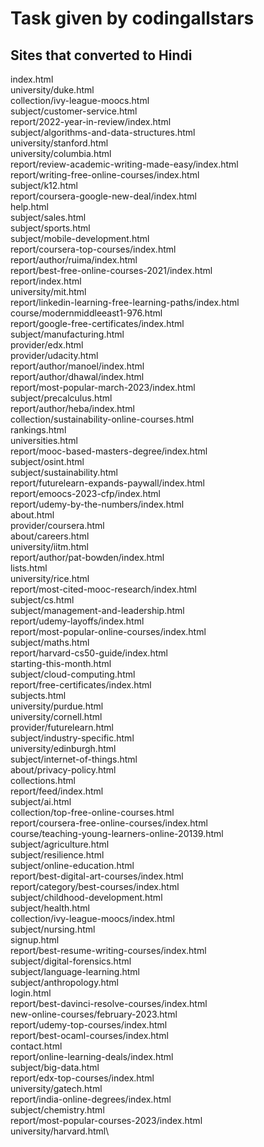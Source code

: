 # Task given by codingallstars

## Sites that converted to Hindi
index.html\
university/duke.html\
collection/ivy-league-moocs.html\
subject/customer-service.html\
report/2022-year-in-review/index.html\
subject/algorithms-and-data-structures.html\
university/stanford.html\
university/columbia.html\
report/review-academic-writing-made-easy/index.html\
report/writing-free-online-courses/index.html\
subject/k12.html\
report/coursera-google-new-deal/index.html\
help.html\
subject/sales.html\
subject/sports.html\
subject/mobile-development.html\
report/coursera-top-courses/index.html\
report/author/ruima/index.html\
report/best-free-online-courses-2021/index.html\
report/index.html\
university/mit.html\
report/linkedin-learning-free-learning-paths/index.html\
course/modernmiddleeast1-976.html\
report/google-free-certificates/index.html\
subject/manufacturing.html\
provider/edx.html\
provider/udacity.html\
report/author/manoel/index.html\
report/author/dhawal/index.html\
report/most-popular-march-2023/index.html\
subject/precalculus.html\
report/author/heba/index.html\
collection/sustainability-online-courses.html\
rankings.html\
universities.html\
report/mooc-based-masters-degree/index.html\
subject/osint.html\
subject/sustainability.html\
report/futurelearn-expands-paywall/index.html\
report/emoocs-2023-cfp/index.html\
report/udemy-by-the-numbers/index.html\
about.html\
provider/coursera.html\
about/careers.html\
university/iitm.html\
report/author/pat-bowden/index.html\
lists.html\
university/rice.html\
report/most-cited-mooc-research/index.html\
subject/cs.html\
subject/management-and-leadership.html\
report/udemy-layoffs/index.html\
report/most-popular-online-courses/index.html\
subject/maths.html\
report/harvard-cs50-guide/index.html\
starting-this-month.html\
subject/cloud-computing.html\
report/free-certificates/index.html\
subjects.html\
university/purdue.html\
university/cornell.html\
provider/futurelearn.html\
subject/industry-specific.html\
university/edinburgh.html\
subject/internet-of-things.html\
about/privacy-policy.html\
collections.html\
report/feed/index.html\
subject/ai.html\
collection/top-free-online-courses.html\
report/coursera-free-online-courses/index.html\
course/teaching-young-learners-online-20139.html\
subject/agriculture.html\
subject/resilience.html\
subject/online-education.html\
report/best-digital-art-courses/index.html\
report/category/best-courses/index.html\
subject/childhood-development.html\
subject/health.html\
collection/ivy-league-moocs/index.html\
subject/nursing.html\
signup.html\
report/best-resume-writing-courses/index.html\
subject/digital-forensics.html\
subject/language-learning.html\
subject/anthropology.html\
login.html\
report/best-davinci-resolve-courses/index.html\
new-online-courses/february-2023.html\
report/udemy-top-courses/index.html\
report/best-ocaml-courses/index.html\
contact.html\
report/online-learning-deals/index.html\
subject/big-data.html\
report/edx-top-courses/index.html\
university/gatech.html\
report/india-online-degrees/index.html\
subject/chemistry.html\
report/most-popular-courses-2023/index.html\
university/harvard.html\